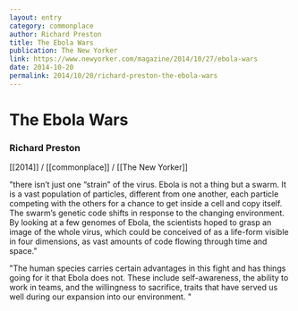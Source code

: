 ```yaml
---
layout: entry
category: commonplace
author: Richard Preston
title: The Ebola Wars
publication: The New Yorker
link: https://www.newyorker.com/magazine/2014/10/27/ebola-wars
date: 2014-10-20
permalink: 2014/10/20/richard-preston-the-ebola-wars
---
```


# The Ebola Wars

### Richard Preston

[[2014]] / [[commonplace]] / [[The New Yorker]]

"there isn’t just one “strain” of the virus. Ebola is not a thing but a swarm. It is a vast population of particles, different from one another, each particle competing with the others for a chance to get inside a cell and copy itself. The swarm’s genetic code shifts in response to the changing environment. By looking at a few genomes of Ebola, the scientists hoped to grasp an image of the whole virus, which could be conceived of as a life-form visible in four dimensions, as vast amounts of code flowing through time and space."

"The human species carries certain advantages in this fight and has things going for it that Ebola does not. These include self-awareness, the ability to work in teams, and the willingness to sacrifice, traits that have served us well during our expansion into our environment. "